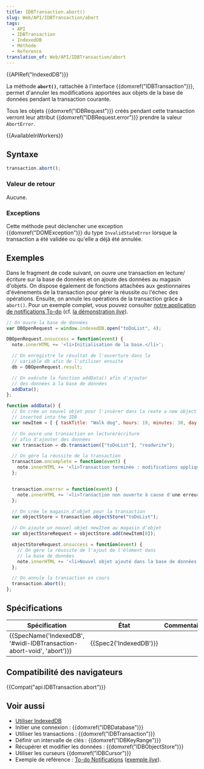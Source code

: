 ```yaml
---
title: IDBTransaction.abort()
slug: Web/API/IDBTransaction/abort
tags:
  - API
  - IDBTransaction
  - IndexedDB
  - Méthode
  - Reference
translation_of: Web/API/IDBTransaction/abort
---
```

{{APIRef("IndexedDB")}}

La méthode **`abort()`**, rattachée à l'interface {{domxref("IDBTransaction")}}, permet d'annuler les modifications apportées aux objets de la base de données pendant la transaction courante.

Tous les objets {{domxref("IDBRequest")}} créés pendant cette transaction verront leur attribut {{domxref("IDBRequest.error")}} prendre la valeur `AbortError`.

{{AvailableInWorkers}}

## Syntaxe

```js
transaction.abort();
```

### Valeur de retour

Aucune.

### Exceptions

Cette méthode peut déclencher une exception {{domxref("DOMException")}} du type `InvalidStateError` lorsque la transaction a été validée ou qu'elle a déjà été annulée.

## Exemples

Dans le fragment de code suivant, on ouvre une transaction en lecture/écriture sur la base de données et on ajoute des données au magasin d'objets. On dispose également de fonctions attachées aux gestionnaires d'évènements de la transaction pour gérer la réussite ou l'échec des opérations. Ensuite, on annule les opérations de la transaction grâce à `abort()`. Pour un exemple complet, vous pouvez consulter [notre application de notifications To-do](https://github.com/mdn/to-do-notifications/) (cf. [la démonstration _live_](https://mdn.github.io/to-do-notifications/)).

```js
// On ouvre la base de données
var DBOpenRequest = window.indexedDB.open("toDoList", 4);

DBOpenRequest.onsuccess = function(event) {
  note.innerHTML += '<li>Initialisation de la base.</li>';

  // On enregistre le résultat de l'ouverture dans la
  // variable db afin de l'utiliser ensuite
  db = DBOpenRequest.result;

  // On exécute la fonction addData() afin d'ajouter
  // des données à la base de données
  addData();
};

function addData() {
  // On crée un nouvel objet pour l'insérer dans la reate a new object ready for being
  // inserted into the IDB
  var newItem = [ { taskTitle: "Walk dog", hours: 19, minutes: 30, day: 24, month: "December", year: 2013, notified: "no" } ];

  // On ouvre une transaction en lecture/écriture
  // afin d'ajouter des données
  var transaction = db.transaction(["toDoList"], "readwrite");

  // On gère la réussite de la transaction
  transaction.oncomplete = function(event) {
    note.innerHTML += '<li>Transaction terminée : modifications appliquées.</li>';
  };


  transaction.onerror = function(event) {
    note.innerHTML += '<li>Transaction non ouverte à cause d'une erreur.</li>';
  };

  // On crée le magasin d'objet pour la transaction
  var objectStore = transaction.objectStore("toDoList");

  // On ajoute un nouvel objet newItem au magasin d'objet
  var objectStoreRequest = objectStore.add(newItem[0]);

  objectStoreRequest.onsuccess = function(event) {
    // On gère la réussite de l'ajout de l'élément dans
    // la base de données
    note.innerHTML += '<li>Nouvel objet ajouté dans la base de données.</li>';
  };

  // On annule la transaction en cours
  transaction.abort();
};
```

## Spécifications

| Spécification                                                                                | État                         | Commentaires |
| -------------------------------------------------------------------------------------------- | ---------------------------- | ------------ |
| {{SpecName('IndexedDB', '#widl-IDBTransaction-abort-void', 'abort')}} | {{Spec2('IndexedDB')}} |              |

## Compatibilité des navigateurs

{{Compat("api.IDBTransaction.abort")}}

## Voir aussi

- [Utiliser IndexedDB](/fr/docs/Web/API/API_IndexedDB/Using_IndexedDB)
- Initier une connexion : {{domxref("IDBDatabase")}}
- Utiliser les transactions : {{domxref("IDBTransaction")}}
- Définir un intervalle de clés : {{domxref("IDBKeyRange")}}
- Récupérer et modifier les données : {{domxref("IDBObjectStore")}}
- Utiliser les curseurs {{domxref("IDBCursor")}}
- Exemple de référence : [To-do Notifications](https://github.com/mdn/to-do-notifications/tree/gh-pages) ([exemple _live_](https://mdn.github.io/to-do-notifications/)).
